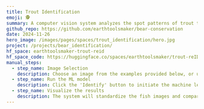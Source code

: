 ```yaml
---
title: Trout Identification
emoji: 🕵️
summary: A computer vision system analyzes the spot patterns of trout to identify individual fish. This innovative, non-invasive approach aims to monitor trout populations in British Columbia over time, ultimately supporting and enhancing conservation efforts in the region.
github_repo: https://github.com/earthtoolsmaker/bear-conservation
date: 2024-11-26
hero_image: /images/pages/spaces/trout_identification/hero.jpg
project: /projects/bear_identification/
hf_space: earthtoolsmaker-trout-reid
hf_space_code: https://huggingface.co/spaces/earthtoolsmaker/trout-reID/tree/main
manual_steps:
  - step_name: Image Selection
    description: Choose an image from the examples provided below, or upload your own data.
  - step_name: Run the ML model
    description: Click the 'Identify' button to initiate the machine learning model.
  - step_name: Visualize the results
    description: The system will standardize the fish images and compare them to our database of trout from British Columbia. It then identifies the individual fish that has the highest probability of matching. If no match is found, the fish is classified as a new entry.
---
```

